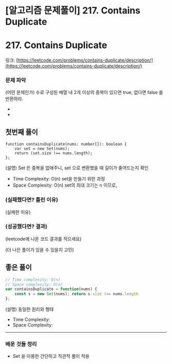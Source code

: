 # [알고리즘 문제풀이] **217. Contains Duplicate**

# **217. Contains Duplicate**

링크: [https://leetcode.com/problems/contains-duplicate/description/](https://leetcode.com/problems/contains-duplicate/description/)

### 문제 파악

(어떤 문제인가) 수로 구성된 배열 내 2개 이상의 중복이 있으면 true, 없다면 false 를 반환하라.

-
-

## 첫번째 풀이

```tsx
function containsDuplicate(nums: number[]): boolean {
    var set = new Set(nums);
    return (set.size !== nums.length);
};
```

(설명) Set 은 중복을 없애주니, set 으로 변환했을 때 길이가 줄어드는지 확인

- Time Complexity: O(n) set을 만들기 위한 과정
- Space Complexity: O(n) set의 최대 크기는 n 이므로,

### (실패했다면? 틀린 이유)

(실패한 이유)

### (성공했다면? 결과)

(leetcode에 나온 코드 결과를 적으세요)

(더 나은 풀이가 있을 수 있을지 고민)

## 좋은 풀이

```jsx
// Time complexity: O(n)
// Space complexity: O(n)
var containsDuplicate = function(nums) {
    const s = new Set(nums); return s.size !== nums.length
};
```

(설명) 동일한 원리와 형태

- Time Complexity:
- Space Complexity:

---

### 배운 것들 정리

- Set 을 이용한 간단하고 직관적 풀이 적용